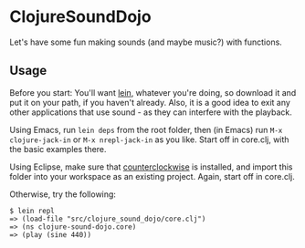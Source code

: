 # ClojureSoundDojo

Let's have some fun making sounds (and maybe music?) with functions.

## Usage

Before you start: You'll want [lein](https://raw.github.com/technomancy/leiningen/preview/bin/lein), whatever you're doing, so download it and put it on your path, if you haven't already. Also, it is a good idea to exit any other applications that use sound - as they can interfere with the playback.

Using Emacs, run `lein deps` from the root folder, then (in Emacs) run `M-x clojure-jack-in` or `M-x nrepl-jack-in` as you like. Start off in core.clj, with the basic examples there.

Using Eclipse, make sure that [counterclockwise](http://code.google.com/p/counterclockwise/wiki/Documentation#Install_Counterclockwise_plugin) is installed, and import this folder into your workspace as an existing project. Again, start off in core.clj.

Otherwise, try the following:

    $ lein repl
    => (load-file "src/clojure_sound_dojo/core.clj")
    => (ns clojure-sound-dojo.core)
    => (play (sine 440))
